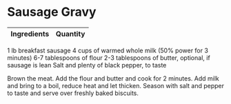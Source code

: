Sausage Gravy
=============

Ingredients|Quantity
---|---

1 lb breakfast sausage
4 cups of warmed whole milk (50% power for 3 minutes)
6-7 tablespoons of flour
2-3 tablespoons of butter, optional, if sausage is lean
Salt and plenty of black pepper, to taste

Brown the meat. 
Add the flour and butter and cook for 2 minutes. 
Add milk and bring to a boil, reduce heat and let thicken. 
Season with salt and pepper to taste and serve over freshly baked biscuits.
